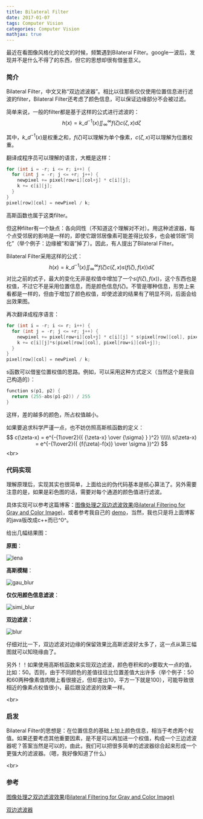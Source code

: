 ```yaml
---
title: Bilateral Filter
date: 2017-01-07
tags: Computer Vision
categories: Computer Vision
mathjax: true
---
```


最近在看图像风格化的论文的时候，频繁遇到Bilateral Filter。google一波后，发现并不是什么不得了的东西，但它的思想却很有借鉴意义。

### 简介

Bilateral Filter，中文又称“双边滤波器”。相比以往那些仅仅使用位置信息进行滤波的filter，Bilateral Filter还考虑了颜色信息，可以保证边缘部分不会被过滤。

简单来说，一般的filter都是基于这样的公式进行滤波的：
$$
h(x)=k\_{d}^{-1}{(x)}\iint_\infty^\infty{f(\zeta)c(\zeta, x)} d\zeta
$$
<!--more-->

其中，$k\_{d}^{-1}{(x)}$是权重之和，$f(\zeta)$可以理解为单个像素，$c(\zeta, x)$可以理解为位置权重。

翻译成程序员可以理解的语言，大概是这样：

```c++
for (int i = -r; i <= r; i++) {
  for (int j = -r; j <= +r; j++) {
    newpixel += pixel[row+i][col+j] * c[i][j];
    k += c[i][j];
  }
}
pixel[row][col] = newPixel / k;
```

高斯函数也属于这类filter。

但这种filter有一个缺点：各向同性（不知道这个理解对不对）。用这种滤波器，每个点受邻居的影响是一样的，即使它跟邻居像素可能差得比较多，也会被邻居“同化”（举个例子：边缘被“和谐”掉了）。因此，有人提出了Bilateral Filter。

Bilateral Filter采用这样的公式：
$$
h(x)=k\_{d}^{-1}{(x)}\iint_\infty^\infty{f(\zeta)c(\zeta, x)s(f(\zeta), f(x))} d\zeta
$$
对比之前的式子，最大的变化无非是权值中增加了一个$s(f(\zeta), f(x))$，这个东西也是权值，不过它不是采用位置信息，而是颜色信息$f(\zeta)$。不管是哪种信息，形势上来看都是一样的，但由于增加了颜色权值，却使滤波的结果有了明显不同，后面会给出效果图。

再次翻译成程序语言：

```c++
for (int i = -r; i <= r; i++) {
  for (int j = -r; j <= +r; j++) {
    newpixel += pixel[row+i][col+j] * c[i][j] * s(pixel[row][col], pixel[row+i][col+j]);
    k += c[i][j]*s(pixel[row][col], pixel[row+i][col+j]);
  }
}
pixel[row][col] = newPixel / k;
```

s函数可以借鉴位置权值的思路。例如，可以采用这种方式定义（当然这个是我自己构造的）：

```c++
function s(p1, p2) {
  return (255-abs(p1-p2)) / 255
}
```

这样，差的越多的颜色，所占权值越小。

如果要追求科学严谨一点，也不妨仿照高斯核函数的定义：
$$
c(\zeta-x) = e^{-{1\over2}({ {\zeta-x} \over {\sigma} } )^2}  \\\\\\
s(\zeta-x) = e^{-{1\over2}({ {f(\zeta)-f(x)} \over \sigma })^2}
$$
<br\>

### 代码实现

理解原理后，实现其实也很简单，上面给出的伪代码基本是核心算法了。另外需要注意的是，如果是彩色图的话，需要对每个通道的颜色值进行滤波。

具体实现可以参考这篇博客：[图像处理之双边滤波效果(Bilateral Filtering for Gray and Color Image)](http://blog.csdn.net/jia20003/article/details/7740683)，或者参考我自己的 [demo](https://github.com/Jermmy/BilateralFilter)，当然，我也只是将上面博客的java版改成c++而已^0^。

给出几幅结果图：

**原图**：

![lena](/images/2017-1-7/lena.jpg)

**高斯模糊**：

![gau_blur](/images/2017-1-7/gau_blur.jpg)

**仅仅用颜色信息滤波**：

![simi_blur](/images/2017-1-7/simi_blur.jpg)

**双边滤波：**

![blur](/images/2017-1-7/blur.jpg)

仔细对比一下，双边滤波对边缘的保留效果比高斯滤波好太多了，这一点从第三幅图就可以知晓缘由了。

另外！！如果使用高斯核函数来实现双边滤波，颜色卷积和的$\sigma$要取大一点的值，比如：50。否则，由于不同颜色的差值往往比位置差值大出许多（举个例子：50和60两种像素值肉眼上看很接近，但却差出10，平方一下就是100），可能导致很相近的像素点权值很小，最后跟没滤波的效果一样。

<br\>

### 启发

Bilateral Filter的思想是：在位置信息的基础上加上颜色信息，相当于考虑两个权值。如果还要考虑其他重要因素，是不是可以再加进一个权值，构成一个三边滤波器呢？答案当然是可以的，由此，我们可以把很多简单的滤波器综合起来形成一个更强大的滤波器。（嗯，我好像知道了什么）

<br\>

### 参考

[图像处理之双边滤波效果(Bilateral Filtering for Gray and Color Image)](http://blog.csdn.net/jia20003/article/details/7740683)

[双边滤波器](https://zh.wikipedia.org/wiki/%E9%9B%99%E9%82%8A%E6%BF%BE%E6%B3%A2%E5%99%A8)





















​                          

